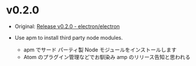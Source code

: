 # v0.2.0

* Original: [Release v0.2.0 - electron/electron](https://github.com/electron/electron/releases/tag/v0.2.0)

* Use apm to install third party node modules.
  * apm でサード パーティ製 Node モジュールをインストールします
  * Atom のプラグイン管理などでお馴染み amp のリリース告知と思われる
